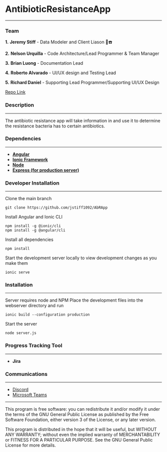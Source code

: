 # AntibioticResistanceApp
---

### Team
**1.** **Jeremy Stiff** - Data Modeler and Client Liason 💽☎️

**2.** **Nelson Urquilla** - Code Architecture/Lead Programmer & Team Manager 

**3.** **Brian Luong** - Documentation Lead 

**4.** **Roberto Alvarado** - UI/UX design and Testing Lead

**5.** **Richard Daniel** - Supporting Lead Programmer/Supporting UI/UX Design

[Repo Link](https://github.com/jstiff1092/AntibioticResistanceApp)

### Description
___
The antibiotic resistance app will take information in and use it to determine the resistance bacteria has to certain antibiotics.

### Dependencies
___
- **[Angular](https://angular.io/)**
- **[Ionic Framework](https://ionicframework.com/)**
- **[Node](https://nodejs.org/en/)**
- **[Express (for production server)](https://expressjs.com/)**

### Developer Installation 
___
Clone the main branch

    git clone https://github.com/jstiff1092/AbRApp
    
Install Angular and Ionic CLI

    npm install -g @ionic/cli
    npm install -g @angular/cli
    
Install all dependencies

    npm install
    
Start the development server locally to view development changes as you make them

    ionic serve
    
### Installation
___
Server requires node and NPM
Place the development files into the webserver directory and run

    ionic build --configuration production
    
Start the server

    node server.js
### Progress Tracking Tool
___
- **Jira**

### Communications
___
- [Discord](https://discord.com)
- [Microsoft Teams](https://teams.microsoft.com/edustart)
___
This program is free software: you can redistribute it and/or modify it under the terms of the GNU General Public License as published by the Free Software Foundation, either version 3 of the License, or any later version.

This program is distributed in the hope that it will be useful, but WITHOUT ANY WARRANTY; without even the implied warranty of MERCHANTABILITY or FITNESS FOR A PARTICULAR PURPOSE. See the GNU General Public License for more details.
